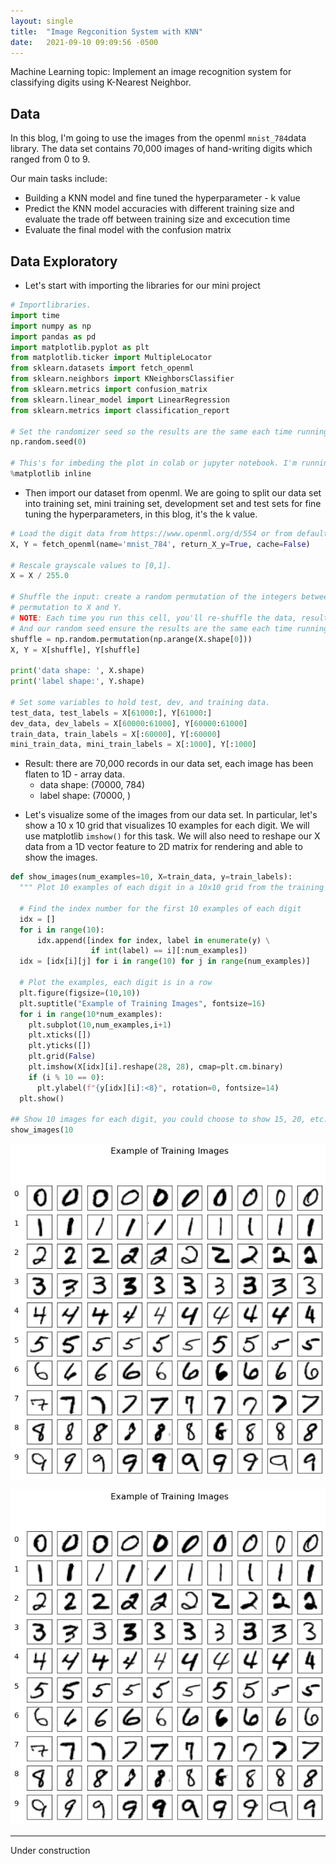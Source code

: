 ```yaml
---
layout: single
title:  "Image Regconition System with KNN"
date:   2021-09-10 09:09:56 -0500
---
```

Machine Learning topic: Implement an image recognition system for classifying digits using K-Nearest Neighbor.

## Data

In this blog, I'm going to use the images from the openml `mnist_784`data library. The data set contains 70,000 images of hand-writing digits which ranged from 0 to 9. 

Our main tasks include:
* Building a KNN model and fine tuned the hyperparameter - k value
* Predict the KNN model accuracies with different training size and evaluate the trade off between training size and excecution time
* Evaluate the final model with the confusion matrix

## Data Exploratory

* Let's start with importing the libraries for our mini project

```Python
# Importlibraries.
import time
import numpy as np
import pandas as pd
import matplotlib.pyplot as plt
from matplotlib.ticker import MultipleLocator
from sklearn.datasets import fetch_openml
from sklearn.neighbors import KNeighborsClassifier
from sklearn.metrics import confusion_matrix
from sklearn.linear_model import LinearRegression
from sklearn.metrics import classification_report

# Set the randomizer seed so the results are the same each time running
np.random.seed(0)

# This's for imbeding the plot in colab or jupyter notebook. I'm running on colab for this mini project.
%matplotlib inline
```

* Then import our dataset from openml. We are going to split our data set into training set, mini training set, development set and test sets for fine tuning the hyperparameters, in this blog, it's the k value.

```Python
# Load the digit data from https://www.openml.org/d/554 or from default local location '~/scikit_learn_data/...'
X, Y = fetch_openml(name='mnist_784', return_X_y=True, cache=False)

# Rescale grayscale values to [0,1].
X = X / 255.0

# Shuffle the input: create a random permutation of the integers between 0 and the number of data points and apply this
# permutation to X and Y.
# NOTE: Each time you run this cell, you'll re-shuffle the data, resulting in a different ordering. 
# And our random seed ensure the results are the same each time running
shuffle = np.random.permutation(np.arange(X.shape[0]))
X, Y = X[shuffle], Y[shuffle]

print('data shape: ', X.shape)
print('label shape:', Y.shape)

# Set some variables to hold test, dev, and training data.
test_data, test_labels = X[61000:], Y[61000:]
dev_data, dev_labels = X[60000:61000], Y[60000:61000]
train_data, train_labels = X[:60000], Y[:60000]
mini_train_data, mini_train_labels = X[:1000], Y[:1000]
```
  - Result: there are 70,000 records in our data set, each image has been flaten to 1D - array data. 
    * data shape: (70000, 784)
    * label shape: (70000, )

* Let's visualize some of the images from our data set. In particular, let's show a 10 x 10 grid that visualizes 10 examples for each digit. We will use matplotlib `imshow()` for this task. We will also need to reshape our X data from a 1D vector feature to 2D matrix for rendering and able to show the images.

```Python
def show_images(num_examples=10, X=train_data, y=train_labels):
  """ Plot 10 examples of each digit in a 10x10 grid from the training set"""

  # Find the index number for the first 10 examples of each digit
  idx = []
  for i in range(10):
      idx.append([index for index, label in enumerate(y) \
                  if int(label) == i][:num_examples])
  idx = [idx[i][j] for i in range(10) for j in range(num_examples)]

  # Plot the examples, each digit is in a row
  plt.figure(figsize=(10,10))
  plt.suptitle("Example of Training Images", fontsize=16)
  for i in range(10*num_examples):
    plt.subplot(10,num_examples,i+1)
    plt.xticks([])
    plt.yticks([])
    plt.grid(False)
    plt.imshow(X[idx][i].reshape(28, 28), cmap=plt.cm.binary)
    if (i % 10 == 0):
      plt.ylabel(f"{y[idx][i]:<8}", rotation=0, fontsize=14)
  plt.show()
  
## Show 10 images for each digit, you could choose to show 15, 20, etc.
show_images(10
```
![Digits](others/knn_01_images.png)

<img src="https://github.com/latuyetmai/portfolio/blob/master/others/knn_01_images.png">
  
---
Under construction
